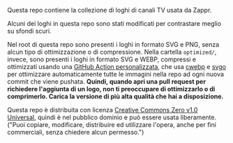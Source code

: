 Questa repo contiene la collezione di loghi di canali TV usata da Zappr.

Alcuni dei loghi in questa repo sono stati modificati per contrastare meglio su sfondi scuri.

Nel root di questa repo sono presenti i loghi in formato SVG e PNG, senza alcun tipo di ottimizzazione o di compressione. Nella cartella `optimized/`, invece, sono presenti i loghi in formato SVG e WEBP, compressi e ottimizzati usando una [GitHub Action personalizzata](https://github.com/ZapprTV/optimize-images), che usa [cwebp](https://developers.google.com/speed/webp/docs/cwebp?hl=it) e [svgo](https://github.com/svg/svgo) per ottimizzare automaticamente tutte le immagini nella repo ad ogni nuova commit che viene pushata. **Quindi, quando apri una pull request per richiedere l'aggiunta di un logo, non ti preoccupare di ottimizzarlo o di comprimerlo. Carica la versione di più alta qualità che hai a disposizione.**

Questa repo è distribuita con licenza [Creative Commons Zero v1.0 Universal](https://creativecommons.org/publicdomain/zero/1.0/deed.it), quindi è nel pubblico dominio e può essere usata liberamente. ("Puoi copiare, modificare, distribuire ed utilizzare l'opera, anche per fini commerciali, senza chiedere alcun permesso.")

